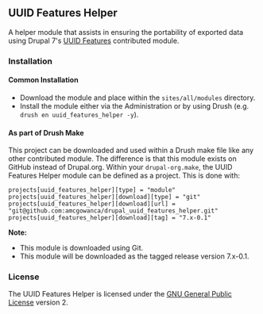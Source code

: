 ## UUID Features Helper

A helper module that assists in ensuring the portability of exported data using Drupal 7's [UUID Features](http://drupal.org/project/uuid_features) contributed module.

### Installation
#### Common Installation

* Download the module and place within the `sites/all/modules` directory.
* Install the module either via the Administration or by using Drush (e.g. `drush en uuid_features_helper -y`).

#### As part of Drush Make

This project can be downloaded and used within a Drush make file like any other contributed module. The difference is that this module exists on GitHub instead of Drupal.org. Within your `drupal-org.make`, the UUID Features Helper module can be defined as a project. This is done with:

```
projects[uuid_features_helper][type] = "module"
projects[uuid_features_helper][download][type] = "git"
projects[uuid_features_helper][download][url] = "git@github.com:amcgowanca/drupal_uuid_features_helper.git"
projects[uuid_features_helper][download][tag] = "7.x-0.1"
```

**Note:**

* This module is downloaded using Git.
* This module will be downloaded as the tagged release version 7.x-0.1.

### License

The UUID Features Helper is licensed under the [GNU General Public License](http://gnu.org/licenses/gpl-2.0.html) version 2.
